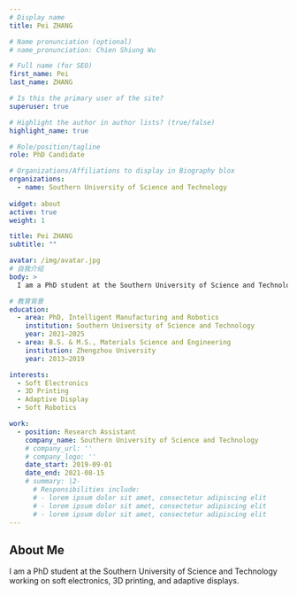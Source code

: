 ```yaml
---
# Display name
title: Pei ZHANG

# Name pronunciation (optional)
# name_pronunciation: Chien Shiung Wu

# Full name (for SEO)
first_name: Pei
last_name: ZHANG

# Is this the primary user of the site?
superuser: true

# Highlight the author in author lists? (true/false)
highlight_name: true

# Role/position/tagline
role: PhD Candidate

# Organizations/Affiliations to display in Biography blox
organizations:
  - name: Southern University of Science and Technology
   
widget: about
active: true
weight: 1

title: Pei ZHANG
subtitle: ""

avatar: /img/avatar.jpg
# 自我介绍
body: >
  I am a PhD student at the Southern University of Science and Technology working on soft electronics, 3D printing, and adaptive displays.

# 教育背景
education:
  - area: PhD, Intelligent Manufacturing and Robotics
    institution: Southern University of Science and Technology
    year: 2021–2025
  - area: B.S. & M.S., Materials Science and Engineering
    institution: Zhengzhou University
    year: 2013–2019

interests:
  - Soft Electronics
  - 3D Printing
  - Adaptive Display
  - Soft Robotics

work:
  - position: Research Assistant
    company_name: Southern University of Science and Technology
    # company_url: ''
    # company_logo: ''
    date_start: 2019-09-01
    date_end: 2021-08-15
    # summary: |2-
      # Responsibilities include:
      # - lorem ipsum dolor sit amet, consectetur adipiscing elit
      # - lorem ipsum dolor sit amet, consectetur adipiscing elit
      # - lorem ipsum dolor sit amet, consectetur adipiscing elit
---    
```


## About Me

 I am a PhD student at the Southern University of Science and Technology working on soft electronics, 3D printing, and adaptive displays.

